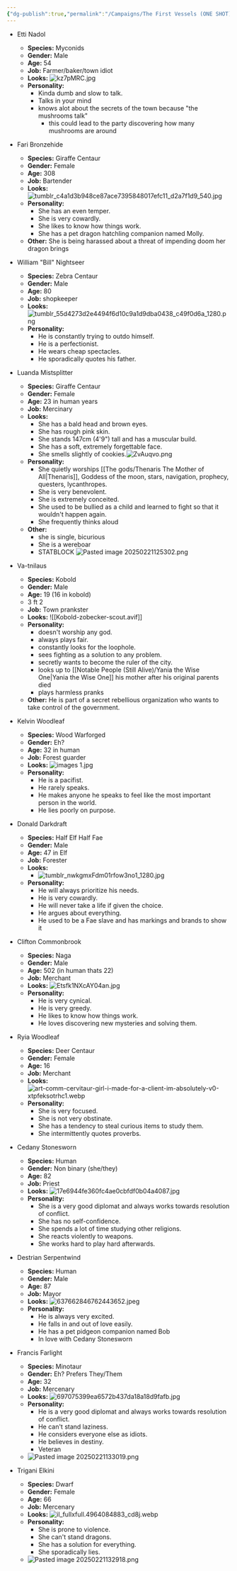 ```yaml
---
{"dg-publish":true,"permalink":"/Campaigns/The First Vessels (ONE SHOT)/The People of Wolfwood/","tags":["campaign","oneshot","TheFirstVessels"]}
---
```



- Etti Nadol
	- **Species:** Myconids
	- **Gender:** Male 
	- **Age:** 54
	- **Job:** Farmer/baker/town idiot
	- **Looks:** ![kz7pMRC.jpg](/img/user/z%20Images/kz7pMRC.jpg)
	- **Personality:**
		- Kinda dumb and slow to talk.
		- Talks in your mind
		- knows alot about the secrets of the town because "the mushrooms talk"
			- this could lead to the party discovering how many mushrooms are around
- Fari Bronzehide
	- **Species:** Giraffe Centaur
	- **Gender:** Female
	- **Age:** 308
	- **Job:** Bartender
	- **Looks:** ![tumblr_c4a1d3b948ce87ace7395848017efc11_d2a7f1d9_540.jpg](/img/user/z%20Images/tumblr_c4a1d3b948ce87ace7395848017efc11_d2a7f1d9_540.jpg)
	- **Personality:**
		- She has an even temper.
		- She is very cowardly.
		- She likes to know how things work.
		- She has a pet dragon hatchling companion named Molly.
	- **Other:** She is being harassed about a threat of impending doom her dragon brings
- William "Bill" Nightseer
	- **Species:** Zebra Centaur 
	- **Gender:** Male
	- **Age:** 80
	- **Job:** shopkeeper
	- **Looks:** ![tumblr_55d4273d2e4494f6d10c9a1d9dba0438_c49f0d6a_1280.png](/img/user/z%20Images/tumblr_55d4273d2e4494f6d10c9a1d9dba0438_c49f0d6a_1280.png)
	- **Personality:**
		- He is constantly trying to outdo himself.
		- He is a perfectionist.
		- He wears cheap spectacles.
		- He sporadically quotes his father.
- Luanda Mistsplitter
	- **Species:** Giraffe Centaur
	- **Gender:** Female
	- **Age:** 23 in human years
	- **Job:** Mercinary
	- **Looks:** 
		- She has a bald head and brown eyes.
		- She has rough pink skin.
		- She stands 147cm (4'9") tall and has a muscular build.
		- She has a soft, extremely forgettable face.
		- She smells slightly of cookies.![ZvAuqvo.png](/img/user/z%20Images/ZvAuqvo.png)
	- **Personality:**
		- She quietly worships [[The gods/Thenaris The Mother of All\|Thenaris]], Goddess of the moon, stars, navigation, prophecy, questers, lycanthropes. 
		- She is very benevolent.
		- She is extremely conceited.
		- She used to be bullied as a child and learned to fight so that it wouldn't happen again.
		- She frequently thinks aloud
	- **Other:**
		- she is single, bicurious
		- She is a wereboar
		- STATBLOCK
			![Pasted image 20250221125302.png](/img/user/z%20Images/Pasted%20image%2020250221125302.png)


- Va-tnilaus
	- **Species:** Kobold
	- **Gender:** Male
	- **Age:** 19 (16 in kobold)
	- 3 ft 2
	- **Job:** Town prankster
	- **Looks:** ![[Kobold-zobecker-scout.avif]]
	- **Personality:**
		- doesn't worship any god.
		- always plays fair.
		- constantly looks for the loophole.
		- sees fighting as a solution to any problem.
		- secretly wants to become the ruler of the city.
		- looks up to [[Notable People (Still Alive)/Yania the Wise One\|Yania the Wise One]] his mother after his original parents died 
		- plays harmless pranks
	- **Other:** He is part of a secret rebellious organization who wants to take control of the government.
- Kelvin Woodleaf
	- **Species:** Wood Warforged
	- **Gender:** Eh?
	- **Age:** 32 in human
	- **Job:** Forest guarder
	- **Looks:** ![images 1.jpg](/img/user/z%20Images/images%201.jpg)
	- **Personality:**
		- He is a pacifist.
		- He rarely speaks.
		- He makes anyone he speaks to feel like the most important person in the world.
		- He lies poorly on purpose.
- Donald Darkdraft
	- **Species:** Half Elf Half Fae
	- **Gender:** Male
	- **Age:** 47 in Elf
	- **Job:** Forester
	- **Looks:** 
		- ![tumblr_nwkgmxFdm01rfow3no1_1280.jpg](/img/user/z%20Images/tumblr_nwkgmxFdm01rfow3no1_1280.jpg)
	- **Personality:**
		- He will always prioritize his needs.
		- He is very cowardly.
		- He will never take a life if given the choice.
		- He argues about everything.
		- He used to be a Fae slave and has markings and brands to show it
-  Clifton Commonbrook
	- **Species:** Naga
	- **Gender:** Male
	- **Age:** 502 (in human thats 22)
	- **Job:** Merchant
	- **Looks:** ![Etsfk1NXcAY04an.jpg](/img/user/z%20Images/Etsfk1NXcAY04an.jpg)
	- **Personality:**
		- He is very cynical.
		- He is very greedy.
		- He likes to know how things work.
		- He loves discovering new mysteries and solving them.
-  Ryia Woodleaf
	- **Species:** Deer Centaur
	- **Gender:** Female
	- **Age:** 16
	- **Job:** Merchant
	- **Looks:** ![art-comm-cervitaur-girl-i-made-for-a-client-im-absolutely-v0-xtpfeksotrhc1.webp](/img/user/z%20Images/art-comm-cervitaur-girl-i-made-for-a-client-im-absolutely-v0-xtpfeksotrhc1.webp)
	- **Personality:**
		- She is very focused.
		- She is not very obstinate.
		- She has a tendency to steal curious items to study them.
		- She intermittently quotes proverbs.
- Cedany Stonesworn
	- **Species:** Human
	- **Gender:** Non binary (she/they) 
	- **Age:** 82
	- **Job:** Priest
	- **Looks:** ![17e6944fe360fc4ae0cbfdf0b04a4087.jpg](/img/user/z%20Images/17e6944fe360fc4ae0cbfdf0b04a4087.jpg)
	- **Personality:**
		- She is a very good diplomat and always works towards resolution of conflict.
		- She has no self-confidence.
		- She spends a lot of time studying other religions.
		- She reacts violently to weapons.
		- She works hard to play hard afterwards.
- Destrian Serpentwind
	- **Species:** Human
	- **Gender:** Male
	- **Age:** 87
	- **Job:** Mayor
	- **Looks:** ![637662846762443652.jpeg](/img/user/z%20Images/637662846762443652.jpeg)
	- **Personality:**
		- He is always very excited.
		- He falls in and out of love easily.
		- He has a pet pidgeon companion named Bob
		- In love with Cedany Stonesworn
- Francis Farlight
	- **Species:** Minotaur
	- **Gender:** Eh? Prefers They/Them
	- **Age:** 32
	- **Job:** Mercenary
	- **Looks:** ![697075399ea6572b437da18a18d9fafb.jpg](/img/user/z%20Images/697075399ea6572b437da18a18d9fafb.jpg)
	- **Personality:**
		- He is a very good diplomat and always works towards resolution of conflict.
		- He can't stand laziness.
		- He considers everyone else as idiots.
		- He believes in destiny.
		- Veteran
	- ![Pasted image 20250221133019.png](/img/user/z%20Images/Pasted%20image%2020250221133019.png)
- Trigani Elkini
	- **Species:** Dwarf
	- **Gender:** Female
	- **Age:** 66
	- **Job:** Mercenary
	- **Looks:** ![il_fullxfull.4964084883_cd8j.webp](/img/user/z%20Images/il_fullxfull.4964084883_cd8j.webp)
	- **Personality:**
		- She is prone to violence.
		- She can't stand dragons.
		- She has a solution for everything.
		- She sporadically lies.
	- ![Pasted image 20250221132918.png](/img/user/z%20Images/Pasted%20image%2020250221132918.png)